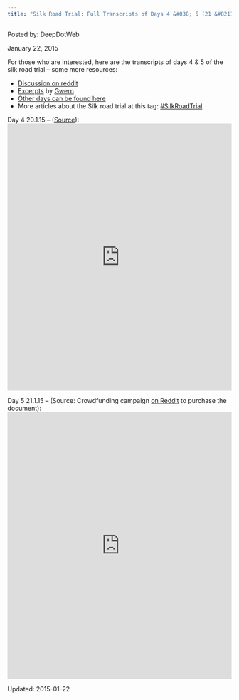 ```yaml
---
title: "Silk Road Trial: Full Transcripts of Days 4 &#038; 5 (21 &#8211; 20.1.15)"
---
```


Posted by: DeepDotWeb 

<span>January 22, 2015</span>


<p>For those who are interested, here are the transcripts of days 4 &amp; 5 of the silk road trial &#8211; some more resources:</p>
<ul>
<li><a href="http://www.reddit.com/r/DarkNetMarkets/comments/2taqot/ross_ulbricht_silk_road_trial_day_5_wednesday/" target="_blank">Discussion on reddit</a></li>
<li><a href="http://pastebin.com/nmuQhZ2d" target="_blank">Excerpts</a> by <a href="http://www.gwern.net/" target="_blank">Gwern</a></li>
<li><a href="http://www.deepdotweb.com/tag/transcriptSR/">Other days can be found here</a></li>
<li>More articles about the Silk road trial at this tag: <a href="http://www.deepdotweb.com/tag/SilkRoadTrial/">#SilkRoadTrial</a></li>
</ul>
<p>Day 4 20.1.15 &#8211; (<a href="https://www.scribd.com/doc/253361725/USA-v-Ulbricht-transcript-1-20" target="_blank">Source</a>):<br />
<iframe width="100%" height="600" class="scribd_iframe_embed" src="https://www.scribd.com/embeds/253361725/content?start_page=1&amp;view_mode=scroll&amp;access_key=key-fzOkPjnOLFFlUjOEAqZ6&amp;show_recommendations=true" data-auto-height="false" data-aspect-ratio="0.7729220222793488" scrolling="no" id="doc_31441" frameborder="0"></iframe></p>
<p>Day 5 21.1.15 &#8211; (Source: Crowdfunding campaign <a href="http://www.reddit.com/r/Bitcoin/comments/2t6eeu/silk_road_ross_ulbricht_trial_day_5_transcript/" target="_blank">on Reddit</a> to purchase the document):<br />
<iframe width="100%" height="600" class="scribd_iframe_embed" src="https://www.scribd.com/embeds/253356971/content?start_page=1&amp;view_mode=scroll&amp;access_key=key-rPuE7S9NdJwhcrAH9aAX&amp;show_recommendations=true" data-auto-height="false" data-aspect-ratio="0.7729220222793488" scrolling="no" id="doc_18138" frameborder="0"></iframe></p>

Updated: 2015-01-22

    
